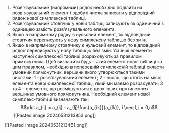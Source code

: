 1. Розв'язувальний (напрямний) рядок необхідно поділити на
розв'язувальний елемент і здобуті числа записати у відповідний рядок нової
симплексної таблиці.
2. Розв'язувальний стовпчик у новій таблиці записують як одиничний з
одиницею замість розв'язувального елемента.
3. Якщо в напрямному рядку є нульовий елемент, то відповідний
стовпчик переписують у нову симплексну таблицю без змін.
4. Якщо в напрямному стовпчику є нульовий елемент, то відповідний
рядок переписують у нову таблицю без змін.
Усі інші елементи наступної симплексної таблиці розраховують за
правилом прямокутника.
Щоб визначити будь - який елемент нової таблиці за цим правилом,
необхідно в попередній симплексній таблиці скласти умовний прямокутник,
вершини якого утворюються такими числами:
1 - розв'язувальний елемент;
2 - число, що стоїть на місці елемента нової симплексної таблиці, який
ми маємо розрахувати;
3 та 4 - елементи, що розміщуються в двох інших протилежних
вершинах умовного прямокутника.
Необхідний елемент нової симплекс-таблиці визначають так:$$\dot a_{ij} = a_{ij} - a_{lj}\frac{a_{ik}}{a_{lk}}, i \neq l, j = 0,n$$
![[Pasted image 20240531213853.png]]

![[Pasted image 20240531213451.png]]